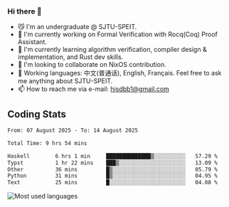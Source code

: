 ### Hi there 👋

<!--
**definfo/definfo** is a ✨ _special_ ✨ repository because its `README.md` (this file) appears on your GitHub profile.

Here are some ideas to get you started:

- 🔭 I’m currently working on ...
- 🌱 I’m currently learning ...
- 👯 I’m looking to collaborate on ...
- 🤔 I’m looking for help with ...
- 💬 Ask me about ...
- 📫 How to reach me: ...
- 😄 Pronouns: ...
- ⚡ Fun fact: ...
-->

- 😼 I'm an undergraduate @ SJTU-SPEIT.
- 🔭 I'm currently working on Formal Verification with Rocq(Coq) Proof Assistant.
- 🌱 I'm currently learning algorithm verification, compiler design & implementation, and Rust dev skills.
- 👯 I'm looking to collaborate on NixOS contribution.
- 💬 Working languages: 中文(普通话), English, Français. Feel free to ask me anything about SJTU-SPEIT.
- 📫 How to reach me via e-mail: hjsdbb1@gmail.com

## Coding Stats

<!--START_SECTION:waka-->

```txt
From: 07 August 2025 - To: 14 August 2025

Total Time: 9 hrs 54 mins

Haskell        6 hrs 1 min     ██████████████▒░░░░░░░░░░   57.29 %
Typst          1 hr 22 mins    ███▒░░░░░░░░░░░░░░░░░░░░░   13.09 %
Other          36 mins         █▒░░░░░░░░░░░░░░░░░░░░░░░   05.79 %
Python         31 mins         █▒░░░░░░░░░░░░░░░░░░░░░░░   04.95 %
Text           25 mins         █░░░░░░░░░░░░░░░░░░░░░░░░   04.08 %
```

<!--END_SECTION:waka-->

![Most used languages](https://github-readme-stats.vercel.app/api/top-langs/?username=definfo&layout=donut&theme=dracula&exclude_repo=xv6-labs-2023)
